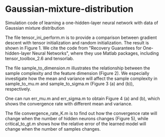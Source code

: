 # Gaussian-mixture-distribution
Simulation code of learning a one-hidden-layer neural network with data of Gaussian mixture distribution

The file tensor_ini_perform.m is to provide a comparison between gradient descent with tensor initialization and random initialization. The result is shown in Figure 1. We cite the code from "Recovery Guarantees for One-hidden-layer Neural Networks", where they use Matlab packages, including tensor_toolbox_2.6 and tensorlab.

The file sample_to_dimension.m illustrates the relationship between the sample complexity and the feature dimension (Figure 2). We especially investigate how the mean and variance will affect the sample complexity in sample_to_mu.m and sample_to_sigma.m (Figure 3 (a) and (b)), respectively.

One can run err_mu.m and err_sigma.m to obtain Figure 4 (a) and (b), which shows the convergence rate with different mean and variance.

The file convergence_rate_K.m is to find out how the convergence rate will change when the number of hidden neurons changes (Figure 5), while critical_to_gt.m shows how the relative error of the learned model will change when the number of samples changes.
